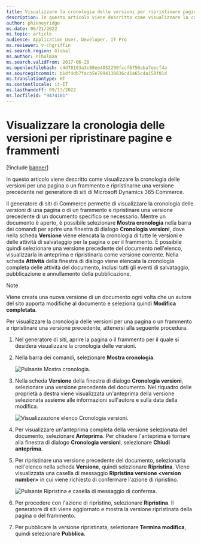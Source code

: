 ```yaml
---
title: Visualizzare la cronologia delle versioni per ripristinare pagine e frammenti
description: In questo articolo viene descritto come visualizzare la cronologia delle versioni per una pagina o un frammento e ripristinarne una versione precedente nel generatore di siti di Microsoft Dynamics 365 Commerce.
author: phinneyridge
ms.date: 06/21/2022
ms.topic: article
audience: Application User, Developer, IT Pro
ms.reviewer: v-chgriffin
ms.search.region: Global
ms.author: niholman
ms.search.validFrom: 2017-06-20
ms.openlocfilehash: c4d78103a3c08ee4052290fccf6750aba7eecf4a
ms.sourcegitcommit: b1df4db7facb5e7094138836c41a65c4a158f01d
ms.translationtype: HT
ms.contentlocale: it-IT
ms.lasthandoff: 09/13/2022
ms.locfileid: "9474101"
---
```

# <a name="view-version-history-to-revert-pages-and-fragments"></a>Visualizzare la cronologia delle versioni per ripristinare pagine e frammenti

[!include [banner](includes/banner.md)]

In questo articolo viene descritto come visualizzare la cronologia delle versioni per una pagina o un frammento e ripristinarne una versione precedente nel generatore di siti di Microsoft Dynamics 365 Commerce.

Il generatore di siti di Commerce permette di visualizzare la cronologia delle versioni di una pagina o di un frammento e ripristinare una versione precedente di un documento specifico se necessario. Mentre un documento è aperto, è possibile selezionare **Mostra cronologia** nella barra dei comandi per aprire una finestra di dialogo **Cronologia versioni**, dove nella scheda **Versione** viene elencata la cronologia di tutte le versioni e delle attività di salvataggio per la pagina o per il frammento. È possibile quindi selezionare una versione precedente del documento nell'elenco, visualizzarla in anteprima e ripristinarla come versione corrente. Nella scheda **Attività** della finestra di dialogo viene elencata la cronologia completa delle attività del documento, inclusi tutti gli eventi di salvataggio, pubblicazione e annullamento della pubblicazione.

> [!NOTE]
> Viene creata una nuova versione di un documento ogni volta che un autore del sito apporta modifiche al documento e seleziona quindi **Modifica completata**. 

Per visualizzare la cronologia delle versioni per una pagina o un frammento e ripristinare una versione precedente, attenersi alla seguente procedura.

1. Nel generatore di siti, aprire la pagina o il frammento per il quale si desidera visualizzare la cronologia delle versioni.
1. Nella barra dei comandi, selezionare **Mostra cronologia**.

    ![Pulsante Mostra cronologia.](./media/version-history-1.png)

1. Nella scheda **Versione** della finestra di dialogo **Cronologia versioni**, selezionare una versione precedente del documento. Nel riquadro delle proprietà a destra viene visualizzata un'anteprima della versione selezionata assieme alle informazioni sull'autore e sulla data della modifica.

    ![Visualizzazione elenco Cronologia versioni.](./media/version-history-2.png)

1. Per visualizzare un'anteprima completa della versione selezionata del documento, selezionare **Anteprima**. Per chiudere l'anteprima e tornare alla finestra di dialogo **Cronologia versioni**, selezionare **Chiudi anteprima**.
1. Per ripristinare una versione precedente del documento, selezionarla nell'elenco nella scheda **Versione**, quindi selezionare **Ripristina**. Viene visualizzata una casella di messaggio **Ripristina versione \<version number\>** in cui viene richiesto di confermare l'azione di ripristino. 

    ![Pulsante Ripristina e casella di messaggio di conferma.](./media/version-history-3.png)

1. Per procedere con l'azione di ripristino, selezionare **Ripristina**. Il generatore di siti viene aggiornato e mostra la versione ripristinata della pagina o del frammento.
1. Per pubblicare la versione ripristinata, selezionare **Termina modifica**, quindi selezionare **Pubblica**.
